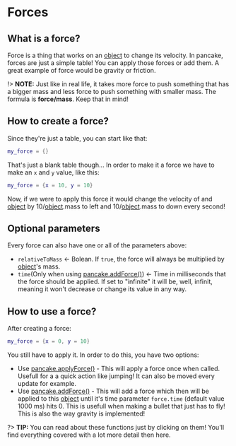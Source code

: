 # Forces

## What is a force?

Force is a thing that works on an [object](/documentation/topics/objects) to change its velocity. In pancake, forces are just a simple table! You can apply those forces or add them. A great example of force would be gravity or friction.

!> **NOTE:** Just like in real life, it takes more force to push something that has a bigger mass and less force to push something with smaller mass. The formula is **force/mass**. Keep that in mind!

## How to create a force?

Since they're just a table, you can start like that:

```lua
my_force = {}
```
That's just a blank table though... In order to make it a force we have to make an `x` and `y` value, like this:

```lua
my_force = {x = 10, y = 10}
```

Now, if we were to apply this force it would change the velocity of and [object](/documentation/topics/objects) by 10/[object](/documentation/topics/objects).mass to left and 10/[object](/documentation/topics/objects).mass to down every second!

## Optional parameters

Every force can also have one or all of the parameters above:

- `relativeToMass` <- Bolean. If `true`, the force will always be multiplied by [object](/documentation/topics/objects)'s mass.
- `time`(Only when using [pancake.addForce()](/documentation/functions/pancake.addForce())) <- Time in milliseconds that the force should be applied. If set to "infinite" it will be, well, infinit, meaning it won't decrease or change its value in any way.

## How to use a force?

After creating a force:
 ```lua
my_force = {x = 0, y = 10}
```

You still have to apply it. In order to do this, you have two options:
- Use [pancake.applyForce()](/documentation/functions/pancake.applyForce()) - This will apply a force once when called. Usefull for a a quick action like jumping! It can also be moved every update for example.
- Use [pancake.addForce()](/documentation/functions/pancake.addForce()) - This will add a force which then will be applied to this [object](/documentation/topics/objects) until it's time parameter `force.time` (default value 1000 ms) hits 0. This is usefull when making a bullet that just has to fly! This is also the way gravity is implemented!

?> **TIP:** You can read about these functions just by clicking on them! You'll find everything covered with a lot more detail then here.
